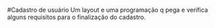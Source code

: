 #Cadastro de usuário
Um layout e uma programação q pega e verifica alguns requisitos para o finalização do cadastro.